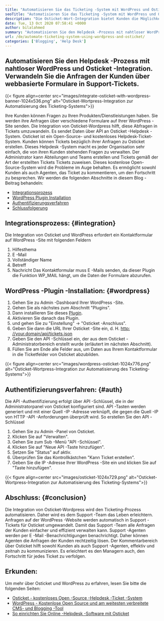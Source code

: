 ```yaml
---
title: "Automatisieren Sie das Ticketing -System mit WordPress und Osticket" 
seoTitle: "Automatisieren Sie das Ticketing -System mit WordPress und Osticket" 
description: "Die Osticket-Wort-Integration bietet Kunden die Möglichkeit, Support-Tickets von WordPress-Site zu generieren und sie über Osticket-Dashboard zu verwalten." 
date: Tue, 13 Oct 2020 07:58:41 +0000
author: bilalahmed
summary: "Automatisieren Sie den Helpdesk -Prozess mit nahtloser WordPress- und Osticket -Integration. Verwandeln Sie die Anfragen der Kunden über webbasierte Formulare in Support-Tickets." 
url: /de/automate-ticketing-system-using-wordpress-and-osticket/
categories: ['Blogging', 'Help Desk']
---
```


## Automatisieren Sie den Helpdesk -Prozess mit nahtloser WordPress und Osticket -Integration. Verwandeln Sie die Anfragen der Kunden über webbasierte Formulare in Support-Tickets.

{{< figure align=center src="images/integrate-osticket-with-wordpress-banner-1024x536.png" alt="Osticket-Wortpress-Integration zur Automatisierung des Ticketing-Systems">}}

Ihre Kunden können Fragen zu Ihren Produkten/Dienstleistungen haben. Sie werden ihre Anfragen über verschiedene Formulare auf Ihrer WordPress -Site senden. Die Integration von Osticket-Wordpress hilft, diese Abfragen in Tickets umzuwandeln. Es sendet Daten über API an Osticket -Helpdesk -System.
Osticket ist ein Open-Source- und kostenloses Helpdesk-Ticket-System. Kunden können Tickets bezüglich ihrer Anfragen zu Osticket erstellen. Dieses Helpdesk -System macht es jeder Organisation sehr einfach, die von ihren Kunden stehenden Fragen zu verwalten. Der Administrator kann Abteilungen und Teams erstellen und Tickets gemäß der Art der erstellten Tickets Tickets zuweisen. Dieses kostenlose Open-Source-System wird die Probleme im Auge behalten. Es ermöglicht sowohl Kunden als auch Agenten, das Ticket zu kommentieren, um den Fortschritt zu besprechen. Wir werden die folgenden Abschnitte in diesem Blog -Beitrag behandeln:
  * [Integrationsprozess][1]
  * [WordPress Plugin Installation][2]
  * [Authentifizierungsverfahren][3]
  * [Schlussfolgerung][4]

## Integrationsprozess: {#integration}

Die Integration von Osticket und WordPress erfordert ein Kontaktformular auf WordPress -Site mit folgenden Feldern
  1. Hilfesthema
  2. E -Mail
  3. Vollständiger Name
  4. Betreff
  5. Nachricht
Das Kontaktformular muss E -Mails senden, da dieser Plugin die Funktion WP_MAIL hängt, um die Daten der Formulare abzurufen.

## WordPress -Plugin -Installation: {#wordpress}

  1. Gehen Sie zu Admin -Dashboard Ihrer WordPress -Site.
  2. Gehen Sie als nächstes zum Abschnitt "Plugins".
  3. Dann installieren Sie dieses [Plugin][5].
  4. Aktivieren Sie danach das Plugin.
  5. und gehen Sie zu "Einstellung" -> "Osticket -Anschluss".
  6. Geben Sie dann die URL Ihrer Osticket -Site ein, d. H. [http: //your.domain/api/tickets.json][6]
  7. Geben Sie den API -Schlüssel ein, der aus dem Osticket -Administratorbereich erstellt wurde (erläutert im nächsten Abschnitt).
  8. Füllen Sie am Ende alle Felder aus, um Daten aus Ihrem Kontaktformular in die Ticketfelder von Osticket abzubilden.

{{< figure align=center src="images/wordpress-osticket-1024x776.png" alt="Osticket-Wortpress-Integration zur Automatisierung des Ticketing-Systems">}}


## Authentifizierungsverfahren: {#auth}

Die API -Authentifizierung erfolgt über API -Schlüssel, die in der Administratorpanel von Osticket konfiguriert sind. API -Tasten werden generiert und mit einer Quell -IP -Adresse verknüpft, die gegen die Quell -IP von HTTP -API -Anforderungen überprüft wird. So erstellen Sie den API -Schlüssel
  1. Gehen Sie zu Admin -Panel von Osticket.
  2. Klicken Sie auf "Verwalten".
  3. Gehen Sie zum Sub -Menü "API -Schlüssel".
  4. Klicken Sie auf "Neue API -Taste hinzufügen".
  5. Setzen Sie "Status" auf aktiv.
  6. Überprüfen Sie das Kontrollkästchen "Kann Ticket erstellen".
  7. Geben Sie die IP -Adresse Ihrer WordPress -Site ein und klicken Sie auf "Taste hinzufügen".

{{< figure align=center src="images/osticket-1024x729.png" alt="Osticket-Wortpress-Integration zur Automatisierung des Ticketing-Systems">}}


## Abschluss: {#conclusion}

Die Integration von Osticket-Wordpress wird den Ticketing-Prozess automatisieren. Daher wird es dem Support -Team das Leben erleichtern. Anfragen auf der WordPress -Website werden automatisch in Support -Tickets für Osticket umgewandelt. Damit das Support -Team alle Anfragen der Kunden einfacher und effizient verwalten kann. Support -Agenten werden per E -Mail -Benachrichtigungen benachrichtigt. Daher können Agenten die Anfragen der Kunden rechtzeitig lösen. Der Kommentarbereich über Osticket hilft sowohl Kunden als auch Support -Agenten, effektiv und zeitnah zu kommunizieren. Es erleichtert es den Managern auch, den Fortschritt für jedes Ticket zu verfolgen.

## Erkunden:
Um mehr über Osticket und WordPress zu erfahren, lesen Sie bitte die folgenden Seiten:
  * [Osticket - kostenloses Open -Source -Helpdesk -Ticket -System][7]
  * [WordPress - Kostenlose Open Source und am weitesten verbreitete CMS- und Blogging -Tool][8]
  * [So einrichten Sie Online -Helpdesk -Software mit Osticket][9]



[1]: #integration
[2]: #wordpress
[3]: #auth
[4]: #conclusion
[5]: https://href.li/?https://wordpress.org/plugins/scand-osticket-connector/
[6]: https://href.li/?http://your.domain/api/tickets.json
[7]: https://href.li/?https://products.containerize.com/helpdesk/osticket
[8]: https://href.li/?https://products.containerize.com/blogging/wordpress
[9]: https://blog.containerize.com/helpdesk/how-to-set-up-help-desk-system-using-osticket/

